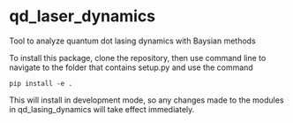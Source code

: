 # qd_laser_dynamics

Tool to analyze quantum dot lasing dynamics with Baysian methods

To install this package, clone the repository, then use command line to navigate to the folder that contains setup.py and use the command

```pip install -e .```

This will install in development mode, so any changes made to the modules in qd_lasing_dynamics will take effect immediately.
